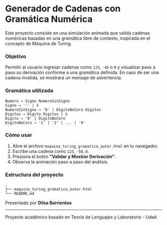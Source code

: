 # Generador de Cadenas con Gramática Numérica

Este proyecto consiste en una simulación animada que valida cadenas numéricas basadas en una gramática libre de contexto,
inspirada en el concepto de Máquina de Turing.

### Objetivo

Permitir al usuario ingresar cadenas como `123`, `-45` o `0` y visualizar paso a paso su derivación conforme a una gramática definida.
En caso de ser una cadena inválida, se mostrará un mensaje de advertencia.

### Gramática utilizada

```ebnf
Numero → Signo NumeroSinSigno
Signo → '-' | λ
NumeroSinSigno → '0' | DigitoNoCero Digitos
Digitos → Digito Digitos | λ
Digito → '0' | DigitoNoCero
DigitoNoCero → '1' | '2' | ... | '9'
```

### Cómo usar

1. Abre el archivo `maquina_turing_gramatica_autor.html` en tu navegador.
2. Escribe una cadena como `123`, `-50`, `0`.
3. Presiona el botón **"Validar y Mostrar Derivación"**.
4. Observa la animación paso a paso del análisis.

### Estructura del proyecto

```
.
├── maquina_turing_gramatica_autor.html
└── README.md
```

Presentado por **Dilsa Barrientos**

---

Proyecto académico basado en Teoria de Lenguajes y Laboratorio - UdeA  
